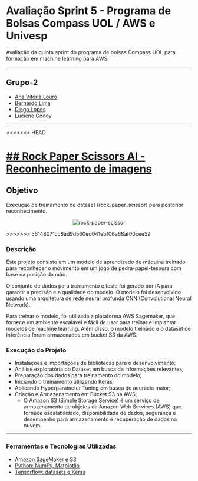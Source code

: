 # Avaliação Sprint 5 - Programa de Bolsas Compass UOL / AWS e Univesp

Avaliação da quinta sprint do programa de bolsas Compass UOL para formação em machine learning para AWS.

***

## Grupo-2

- [Ana Vitória Louro](https://github.com/anaVitoriaLouro)
- [Bernardo Lima](https://github.com/belima93)
- [Diego Lopes](https://github.com/Diegox0301)
- [Luciene Godoy](https://github.com/LucieneGodoy)

***
<<<<<<< HEAD

[## Rock Paper Scissors AI - Reconhecimento de imagens](https://www.tensorflow.org/datasets/catalog/rock_paper_scissors?hl=pt-br)
=======
## Objetivo

Execução de treinamento de dataset (rock_paper_scissor) para posterior reconhecimento.

<div align="center">

![rock-paper-scissor](https://user-images.githubusercontent.com/81330043/232077729-91c7d1e3-5403-48e9-a713-e1dcf7cca685.png)

</div>
>>>>>>> 56148071cc6ad9d560ed041ebf06a68af00cee59

### Descrição

Este projeto consiste em um modelo de aprendizado de máquina treinado para reconhecer o movimento em um jogo de pedra-papel-tesoura com base na posição da mão. 

O conjunto de dados para treinamento e teste foi gerado por IA para garantir a precisão e a qualidade do modelo. O modelo foi desenvolvido usando uma arquitetura de rede neural profunda CNN (Convolutional Neural Network).

Para treinar o modelo, foi utilizada a plataforma AWS Sagemaker, que fornece um ambiente escalável e fácil de usar para treinar e implantar modelos de machine learning. Além disso, o modelo treinado e o dataset de inferência foram armazenados em bucket S3 da AWS.

### Execução do Projeto

- Instalações e importações de bibliotecas para o desenvolvimento;
- Análise exploratória do Dataset em busca de informações relevantes;
- Preparação dos dados para treinamento do modelo; 
- Iniciando o treinamento utilizando Keras;
- Aplicando Hyperparameter Tuning em busca de acurácia maior;
- Criação e Armazenamento em Bucket S3 na AWS;
    - O Amazon S3 (Simple Storage Service) é um serviço de armazenamento de objetos da Amazon Web Services (AWS) que fornece escalabilidade, disponibilidade de dados, segurança e desempenho para armazenamento e recuperação de dados na nuvem.


***

### Ferramentas e Tecnologias Utilizadas

- [Amazon SageMaker e S3](https://aws.amazon.com/pt/)
- [Python: NumPy, Matplotlib](https://python.org).
- [Tensorflow: datasets e Keras](https://www.tensorflow.org/?hl=pt-br)



